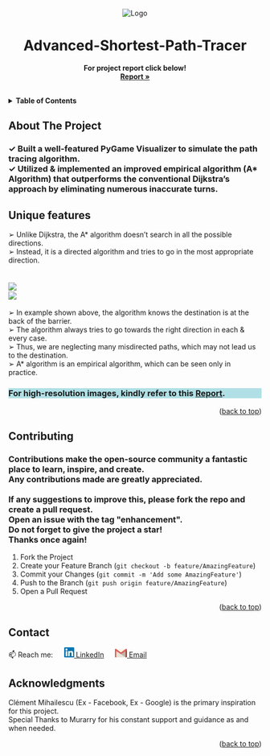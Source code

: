 <div id="top"></div>

<!-- PROJECT LOGO -->
<br />
<div align="center">
    <img src="https://github.com/Raja58/Vehicle-number-recognition-System/blob/main/file.png" alt="Logo" width="80" height="80">
  </a>

  <h1 align="center">Advanced-Shortest-Path-Tracer</h1>

  <p align="center">
    <b> For project report click below! </b>
    <br />
    <a href="https://drive.google.com/file/d/1qVvd0E_7ume__K7zdBN3CuXx91VE4a5g/view"><strong>Report »</strong></a>
    <br />
    <br />
  </p>
</div>



<!-- TABLE OF CONTENTS -->

<details>
    <summary><b>Table of Contents</b></summary>
  <ol>
    <li> <a href="#about-the-project">About The Project</a> </li>
    <li> <a href="#unique-features">Unique features</a> </li>
    <li><a href="#contributing">Contributing</a></li>
    <li><a href="#contact">Contact</a></li>
    <li><a href="#acknowledgments">Acknowledgments</a></li>
  </ol>
</details>


<div id="about-the-project"></div>

<!-- ABOUT THE PROJECT -->

## About The Project
<h3>
✓ Built a well-featured PyGame Visualizer to simulate the path tracing algorithm.
<br>
✓ Utilized & implemented an improved empirical algorithm (A* Algorithm) that outperforms the conventional Dijkstra’s approach by eliminating numerous inaccurate turns.
   
</h3>
  

<div id="unique-features"></div>

## Unique features
  
  <p>
➢ Unlike Dijkstra, the A* algorithm doesn’t search in all the possible directions.
  <br>
➢ Instead, it is a directed algorithm and tries to go in the most appropriate direction.
  <br>
  <br>
  <br>
  
  
  <image src = "https://github.com/Raja58/Advanced-Shortest-Path-Tracer/blob/main/Screenshot%20(605).png" align="center">
    <br>
  <image src = "https://github.com/Raja58/Advanced-Shortest-Path-Tracer/blob/main/Screenshot%20(606).png" align="center">
  
  
  <br>
  <br>
➢ In example shown above, the algorithm knows the destination is at the back of the
barrier.
   <br>
➢ The algorithm always tries to go towards the right direction in each & every case.
  <br>
➢ Thus, we are neglecting many misdirected paths, which may not lead us to the destination.
  <br>
➢ A* algorithm is an empirical algorithm, which can be seen only in practice.
  <br>
   <h3 style="background-color:powderblue;">For high-resolution images, kindly refer to this <a href="https://drive.google.com/file/d/1qVvd0E_7ume__K7zdBN3CuXx91VE4a5g/view"><strong>Report</strong></a>.</h3>
</p>
<p align="right">(<a href="#top">back to top</a>)</p>

<div id="contributing"></div>
    
<!-- CONTRIBUTING -->
## Contributing
<h3>
Contributions make the open-source community a fantastic place to learn, inspire, and create.
<br />
Any contributions made are greatly appreciated.
<br />
<br />
If any suggestions to improve this, please fork the repo and create a pull request.
<br />
Open an issue with the tag "enhancement".
<br />
Do not forget to give the project a star!
<br />
Thanks once again!
</h3>
  
1. Fork the Project
2. Create your Feature Branch (`git checkout -b feature/AmazingFeature`)
3. Commit your Changes (`git commit -m 'Add some AmazingFeature'`)
4. Push to the Branch (`git push origin feature/AmazingFeature`)
5. Open a Pull Request

<p align="right">(<a href="#top">back to top</a>)</p>


   <div id="contact"></div> 
    
## Contact

📫 Reach me: &emsp;
 [![Linkedin](https://github.com/Raja58/ProShop-eCommerce/blob/main/in.jpg) LinkedIn](https://www.linkedin.com/in/raja58) &emsp; [![Email](https://github.com/Raja58/ProShop-eCommerce/blob/main/mail.jpg) Email](mailto:rajadurainit@gmail.com)


<div id="acknowledgments"></div>

<!-- ACKNOWLEDGMENTS -->
## Acknowledgments

Clément Mihailescu (Ex - Facebook, Ex - Google) is the primary inspiration for this project.
    <br>
Special Thanks to Murarry for his constant support and guidance as and when needed.


<p align="right">(<a href="#top">back to top</a>)</p>
